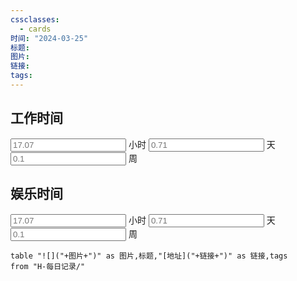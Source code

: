 ```yaml
---
cssclasses:
  - cards
时间: "2024-03-25"
标题: 
图片: 
链接: 
tags: 
---
```


<h2>工作时间</h2>
<input placeholder="17.07"> 小时 <input placeholder="0.71">  天   <input placeholder="0.1"> 周  


<h2>娱乐时间</h2>
<input placeholder="17.07"> 小时 <input placeholder="0.71">  天   <input placeholder="0.1"> 周  

```dataview
table "![]("+图片+")" as 图片,标题,"[地址]("+链接+")" as 链接,tags
from "H-每日记录/"
```

